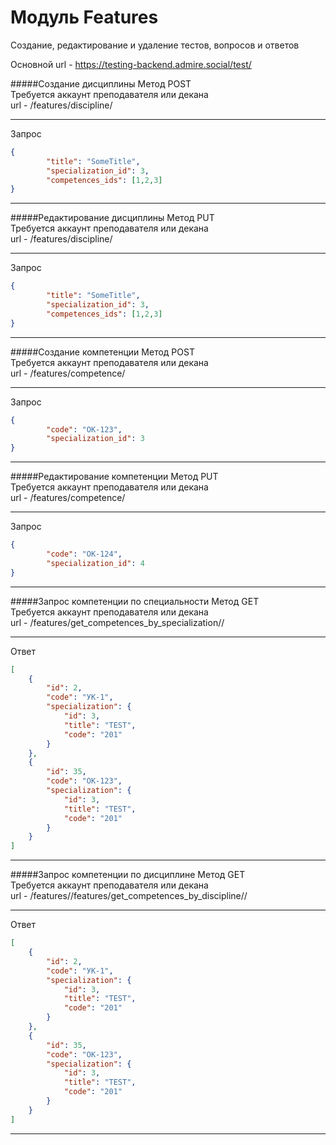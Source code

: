 # Модуль Features
Создание, редактирование и удаление тестов, вопросов и ответов

Основной url - https://testing-backend.admire.social/test/

#####Создание дисциплины
Метод POST  
Требуется аккаунт преподавателя или декана  
url - /features/discipline/ 
***
Запрос
```json
{
        "title": "SomeTitle",
        "specialization_id": 3,
        "competences_ids": [1,2,3]
}
```
***

#####Редактирование дисциплины
Метод PUT  
Требуется аккаунт преподавателя или декана  
url - /features/discipline/<id>
***
Запрос
```json
{
        "title": "SomeTitle",
        "specialization_id": 3,
        "competences_ids": [1,2,3]
}
```
***

#####Создание компетенции
Метод POST  
Требуется аккаунт преподавателя или декана  
url - /features/competence/
***
Запрос
```json
{
        "code": "ОК-123",
        "specialization_id": 3
}
```
***

#####Редактирование компетенции
Метод PUT  
Требуется аккаунт преподавателя или декана  
url - /features/competence/<id>
***
Запрос
```json
{
        "code": "ОК-124",
        "specialization_id": 4
}
```
***

#####Запрос компетенции по специальности
Метод GET  
Требуется аккаунт преподавателя или декана  
url - /features/get_competences_by_specialization/<id>/
***
Ответ
```json
[
    {
        "id": 2,
        "code": "УК-1",
        "specialization": {
            "id": 3,
            "title": "TEST",
            "code": "201"
        }
    },
    {
        "id": 35,
        "code": "ОК-123",
        "specialization": {
            "id": 3,
            "title": "TEST",
            "code": "201"
        }
    }
]
```
***

#####Запрос компетенции по дисциплине
Метод GET  
Требуется аккаунт преподавателя или декана  
url - /features//features/get_competences_by_discipline/<id>/
***
Ответ
```json
[
    {
        "id": 2,
        "code": "УК-1",
        "specialization": {
            "id": 3,
            "title": "TEST",
            "code": "201"
        }
    },
    {
        "id": 35,
        "code": "ОК-123",
        "specialization": {
            "id": 3,
            "title": "TEST",
            "code": "201"
        }
    }
]
```
***